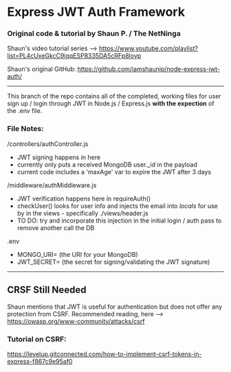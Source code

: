 # Express JWT Auth Framework
### Original code & tutorial by Shaun P. / The NetNinga

Shaun's video tutorial series --> https://www.youtube.com/playlist?list=PL4cUxeGkcC9iqqESP8335DA5cRFp8loyp

Shaun's original GitHub:
https://github.com/iamshaunjp/node-express-jwt-auth/

---
This branch of the repo contains all of the completed, working files for user sign up / login through JWT in Node.js / Express.js **with the expection** of the .env file.


### File Notes:


/controllers/authController.js
- JWT signing happens in here
- currently only puts a received MongoDB user._id in the payload
- current code includes a 'maxAge' var to expire the JWT after 3 days

/middleware/authMiddleware.js
- JWT verification happens here in requireAuth()
- checkUser() looks for user info and injects the email into *locals* for use by in the views - specifically ./views/header.js
- TO DO: try and incorporate this injection in the initial login / auth pass to remove another call the DB 


.env
 - MONGO_URI= (the URI for your MongoDB)
 - JWT_SECRET= (the secret for signing/validating the JWT signature)

<hr>

## CRSF Still Needed
Shaun mentions that JWT is useful for authentication but does not offer any protection from CSRF.  Recommended reading, here --> https://owasp.org/www-community/attacks/csrf

### Tutorial on CSRF:
https://levelup.gitconnected.com/how-to-implement-csrf-tokens-in-express-f867c9e95af0
